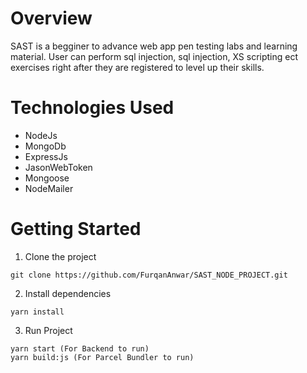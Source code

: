 # Overview
SAST is a begginer to advance web app pen testing labs and learning material. User can perform sql injection, sql injection, XS scripting ect exercises right after they are registered to level up their skills.

# Technologies Used
- NodeJs
- MongoDb
- ExpressJs
- JasonWebToken
- Mongoose
- NodeMailer


# Getting Started
1. Clone the project
~~~
git clone https://github.com/FurqanAnwar/SAST_NODE_PROJECT.git
~~~

2. Install dependencies
~~~
yarn install
~~~

3. Run Project
~~~
yarn start (For Backend to run)
yarn build:js (For Parcel Bundler to run)
~~~
